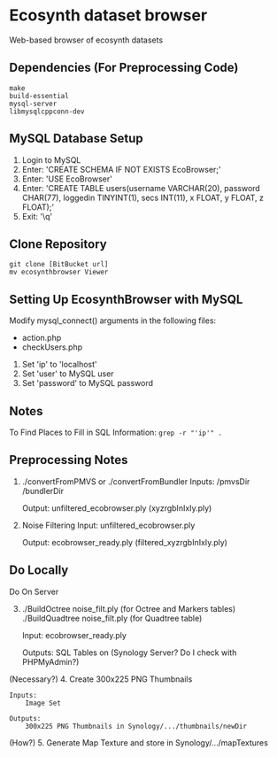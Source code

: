 Ecosynth dataset browser
========================

Web-based browser of ecosynth datasets


## Dependencies (For Preprocessing Code)
	make
	build-essential
	mysql-server
	libmysqlcppconn-dev

## MySQL Database Setup

1. Login to MySQL
2. Enter: 'CREATE SCHEMA IF NOT EXISTS EcoBrowser;'
3. Enter: 'USE EcoBrowser'
3. Enter: 'CREATE TABLE users(username VARCHAR(20), password CHAR(77), loggedin TINYINT(1), secs INT(11), x FLOAT, y FLOAT, z FLOAT);'
4. Exit: '\q'


## Clone Repository

	git clone [BitBucket url]
	mv ecosynthbrowser Viewer

## Setting Up EcosynthBrowser with MySQL

Modify mysql_connect() arguments in the following files:

- action.php
- checkUsers.php

1. Set 'ip' to 'localhost'
2. Set 'user' to MySQL user
3. Set 'password' to MySQL password


## Notes

To Find Places to Fill in SQL Information: `grep -r "'ip'" .`



## Preprocessing Notes


1. ./convertFromPMVS or ./convertFromBundler
	Inputs:
		/pmvsDir
		/bundlerDir

	Output:
		unfiltered_ecobrowser.ply (xyzrgbInIxIy.ply)

2. Noise Filtering
	Input:
		unfiltered_ecobrowser.ply

	Output:
		ecobrowser_ready.ply (filtered_xyzrgbInIxIy.ply)


Do Locally
----------
Do On Server


3. ./BuildOctree noise_filt.ply   (for Octree and Markers tables)
	./BuildQuadtree noise_filt.ply  (for Quadtree table)

	Input:
		ecobrowser_ready.ply

	Outputs:
		SQL Tables on (Synology Server? Do I check with PHPMyAdmin?)

(Necessary?)
4. Create 300x225 PNG Thumbnails
	
	Inputs:
		Image Set

	Outputs:
		300x225 PNG Thumbnails in Synology/.../thumbnails/newDir

(How?) 
5. Generate Map Texture and store in Synology/.../mapTextures




